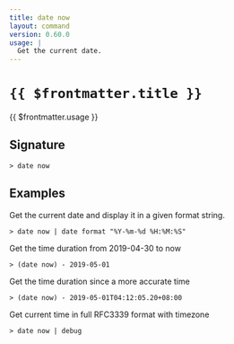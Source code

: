 ```yaml
---
title: date now
layout: command
version: 0.60.0
usage: |
  Get the current date.
---
```


# `{{ $frontmatter.title }}`

<div style='white-space: pre-wrap;'>{{ $frontmatter.usage }}</div>

## Signature

```> date now ```

## Examples

Get the current date and display it in a given format string.
```shell
> date now | date format "%Y-%m-%d %H:%M:%S"
```

Get the time duration from 2019-04-30 to now
```shell
> (date now) - 2019-05-01
```

Get the time duration since a more accurate time
```shell
> (date now) - 2019-05-01T04:12:05.20+08:00
```

Get current time in full RFC3339 format with timezone
```shell
> date now | debug
```
